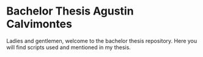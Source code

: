 # Bachelor Thesis Agustin Calvimontes
Ladies and gentlemen, welcome to the bachelor thesis repository. Here you will find scripts used and mentioned in my thesis.
